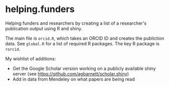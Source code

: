 # helping.funders
Helping funders and researchers by creating a list of a researcher's publication output using R and shiny.

The main file is `orcid.R`, which takes an ORCID ID and creates the publiction data. See `global.R` for a list of required R packages. The key R package is `rorcid`.

My wishlist of additions:
* Get the Google Scholar version working on a publicly available shiny server (see https://github.com/agbarnett/scholar.shiny)
* Add in data from Mendeley on what papers are being read
